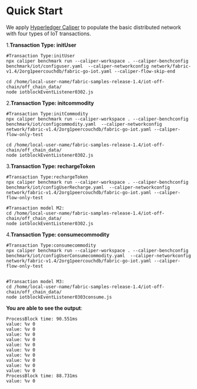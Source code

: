 # Quick Start

We apply  [Hyperledger Caliper](https://github.com/hyperledger/caliper/)  to populate the basic distributed network with four types of IoT  transactions. 

1.**Transaction Type: initUser**

```shell
#Transaction Type:initUser
npx caliper benchmark run --caliper-workspace . --caliper-benchconfig benchmark/iot/configuser.yaml  --caliper-networkconfig network/fabric-v1.4/2org1peercouchdb/fabric-go-iot.yaml --caliper-flow-skip-end

cd /home/local-user-name/fabric-samples-release-1.4/iot-off-chain/off_chain_data/
node iotblockEventListener0302.js
```



2.**Transaction Type: initcommodity**

```shell
#Transaction Type:initCommodity
npx caliper benchmark run --caliper-workspace . --caliper-benchconfig benchmark/iot/configcommodity.yaml  --caliper-networkconfig network/fabric-v1.4/2org1peercouchdb/fabric-go-iot.yaml --caliper-flow-only-test

cd /home/local-user-name/fabric-samples-release-1.4/iot-off-chain/off_chain_data/
node iotblockEventListener0302.js
```



3.**Transaction Type: rechargeToken**

```shell
#Transaction Type:rechargeToken
npx caliper benchmark run --caliper-workspace . --caliper-benchconfig benchmark/iot/configUserRecharge.yaml  --caliper-networkconfig network/fabric-v1.4/2org1peercouchdb/fabric-go-iot.yaml --caliper-flow-only-test

#Transaction model M2:
cd /home/local-user-name/fabric-samples-release-1.4/iot-off-chain/off_chain_data/
node iotblockEventListener0302.js
```



4.**Transaction Type: consumecommodity**

```shell
#Transaction Type:consumecommodity
npx caliper benchmark run --caliper-workspace . --caliper-benchconfig benchmark/iot/configUserConsumecommodity.yaml  --caliper-networkconfig network/fabric-v1.4/2org1peercouchdb/fabric-go-iot.yaml --caliper-flow-only-test


#Transaction model M3:
cd /home/local-user-name/fabric-samples-release-1.4/iot-off-chain/off_chain_data/
node iotblockEventListener0303consume.js
```

**You are able to see the output**:

```shell
ProcessBlock time: 90.551ms
value: %v 0
value: %v 0
value: %v 0
value: %v 0
value: %v 0
value: %v 0
value: %v 0
value: %v 0
value: %v 0
value: %v 0
ProcessBlock time: 88.731ms
value: %v 0
```



